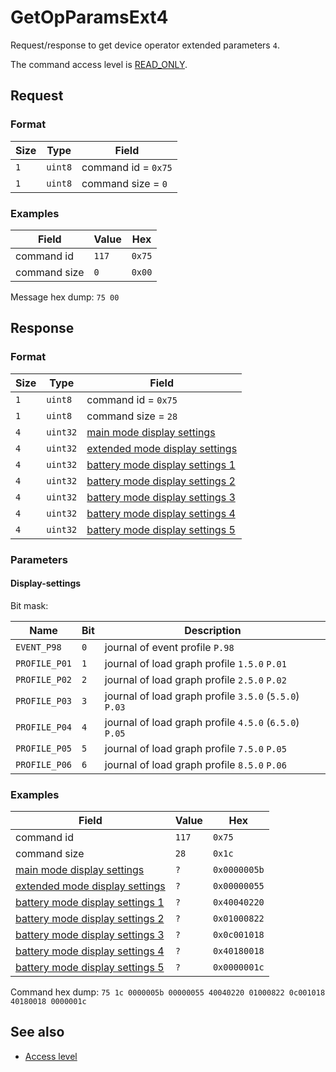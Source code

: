 # GetOpParamsExt4

Request/response to get device operator extended parameters `4`.

The command access level is [READ_ONLY](../basics.md#command-access-level).


## Request

### Format

| Size | Type    | Field               |
| ---- | ------- | ------------------- |
| `1`  | `uint8` | command id = `0x75` |
| `1`  | `uint8` | command size = `0`  |

### Examples

| Field        | Value | Hex    |
| ------------ | ----- | ------ |
| command id   | `117` | `0x75` |
| command size | `0`   | `0x00` |

Message hex dump: `75 00`


## Response

### Format

| Size | Type     | Field                                                                  |
| ---- | -------- | ---------------------------------------------------------------------- |
| `1`  | `uint8`  | command id = `0x75`                                                    |
| `1`  | `uint8`  | command size = `28`                                                    |
| `4`  | `uint32` | [main mode display settings](#display-settings)                        |
| `4`  | `uint32` | [extended mode display settings](#display-settings)                    |
| `4`  | `uint32` | [battery mode display settings 1](./GetOpParams.md#display-settings-1) |
| `4`  | `uint32` | [battery mode display settings 2](./GetOpParams.md#display-settings-2) |
| `4`  | `uint32` | [battery mode display settings 3](./GetOpParams.md#display-settings-3) |
| `4`  | `uint32` | [battery mode display settings 4](./GetOpParams.md#display-settings-4) |
| `4`  | `uint32` | [battery mode display settings 5](#display-settings)                   |

### Parameters

#### Display-settings

Bit mask:

| Name          | Bit | Description                                            |
| ------------- | --- | ------------------------------------------------------ |
| `EVENT_P98`   | `0` | journal of event profile `P.98`                        |
| `PROFILE_P01` | `1` | journal of load graph profile `1.5.0` `P.01`           |
| `PROFILE_P02` | `2` | journal of load graph profile `2.5.0` `P.02`           |
| `PROFILE_P03` | `3` | journal of load graph profile `3.5.0` (`5.5.0`) `P.03` |
| `PROFILE_P04` | `4` | journal of load graph profile `4.5.0` (`6.5.0`) `P.05` |
| `PROFILE_P05` | `5` | journal of load graph profile `7.5.0` `P.05`           |
| `PROFILE_P06` | `6` | journal of load graph profile `8.5.0` `P.06`           |

### Examples

| Field                                                                  | Value | Hex          |
| ---------------------------------------------------------------------- | ----- | ------------ |
| command id                                                             | `117` | `0x75`       |
| command size                                                           | `28`  | `0x1c`       |
| [main mode display settings](#display-settings)                        | `?`   | `0x0000005b` |
| [extended mode display settings](#display-settings)                    | `?`   | `0x00000055` |
| [battery mode display settings 1](./GetOpParams.md#display-settings-1) | `?`   | `0x40040220` |
| [battery mode display settings 2](./GetOpParams.md#display-settings-2) | `?`   | `0x01000822` |
| [battery mode display settings 3](./GetOpParams.md#display-settings-3) | `?`   | `0x0c001018` |
| [battery mode display settings 4](./GetOpParams.md#display-settings-4) | `?`   | `0x40180018` |
| [battery mode display settings 5](#display-settings)                   | `?`   | `0x0000001c` |

Command hex dump: `75 1c 0000005b 00000055 40040220 01000822 0c001018 40180018 0000001c`


## See also

* [Access level](../basics.md#command-access-level)
